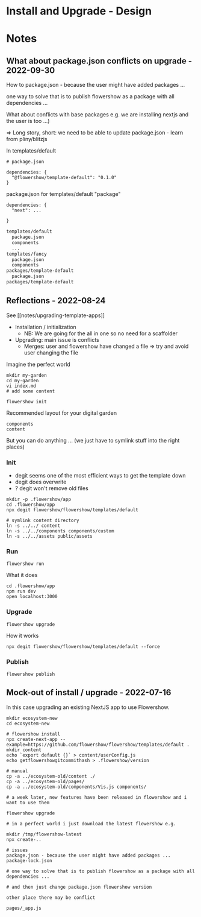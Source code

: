 # Install and Upgrade - Design

# Notes

## What about package.json conflicts on upgrade - 2022-09-30

How to package.json - because the user might have added packages ...

one way to solve that is to publish flowershow as a package with all dependencies ...

What about conflicts with base packages e.g. we are installing nextjs and the user is too ...)

=> Long story, short: we need to be able to update package.json - learn from pliny/blitzjs

In templates/default

```
# package.json

dependencies: {
  "@flowershow/template-default": "0.1.0"
}
```

package.json for templates/default "package"

```
dependencies: {
  "next": ...

}
```

```bash
templates/default
  package.json
  components
  ...
templates/fancy
  package.json
  components
packages/template-default
  package.json
packages/template-default
```

## Reflections - 2022-08-24

See [[notes/upgrading-template-apps]]

- Installation / initialization
  - NB: We are going for the all in one so no need for a scaffolder
- Upgrading: main issue is conflicts
  - Merges: user and flowershow have changed a file => try and avoid user changing the file

Imagine the perfect world

```
mkdir my-garden
cd my-garden
vi index.md
# add some content

flowershow init
```

Recommended layout for your digital garden

```
components
content
```

But you can do anything ... (we just have to symlink stuff into the right places)

### Init

- degit seems one of the most efficient ways to get the template down
- degit does overwrite
- ? degit won't remove old files

```bash=
mkdir -p .flowershow/app
cd .flowershow/app
npx degit flowershow/flowershow/templates/default

# symlink content directory
ln -s ../../ content
ln -s ../../components components/custom
ln -s ../../assets public/assets
```

### Run

```
flowershow run
```

What it does

```
cd .flowershow/app
npm run dev
open localhost:3000
```

### Upgrade

```
flowershow upgrade
```

How it works

```
npx degit flowershow/flowershow/templates/default --force
```

### Publish

```
flowershow publish
```

## Mock-out of install / upgrade - 2022-07-16

In this case upgrading an existing NextJS app to use Flowershow.

```bash=
mkdir ecosystem-new
cd ecosystem-new

# flowershow install
npx create-next-app --example=https://github.com/flowershow/flowershow/templates/default .
mkdir content
echo `export default {}` > content/userConfig.js
echo getflowershowgitcommithash > .flowershow/version

# manual
cp -a ../ecosystem-old/content ./
cp -a ../ecosystem-old/pages/
cp -a ../ecosystem-old/components/Vis.js components/

# a week later, new features have been released in flowershow and i want to use them

flowershow upgrade

# in a perfect world i just download the latest flowershow e.g.

mkdir /tmp/flowershow-latest
npx create-..

# issues
package.json - because the user might have added packages ...
package-lock.json

# one way to solve that is to publish flowershow as a package with all dependencies ...

# and then just change package.json flowershow version

other place there may be conflict

pages/_app.js
```
